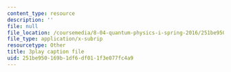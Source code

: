 ```yaml
---
content_type: resource
description: ''
file: null
file_location: /coursemedia/8-04-quantum-physics-i-spring-2016/251be950169b1df6df011f3e077fc4a9_e0C1Bkcjrdc.srt
file_type: application/x-subrip
resourcetype: Other
title: 3play caption file
uid: 251be950-169b-1df6-df01-1f3e077fc4a9
---
```

